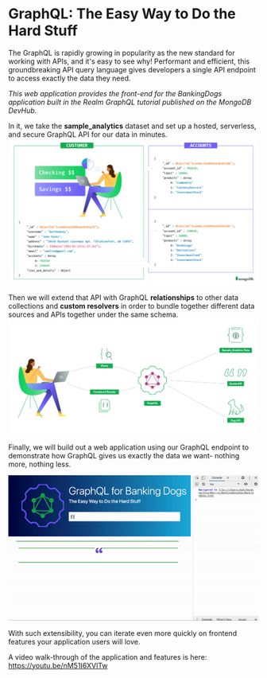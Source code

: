 # GraphQL: The Easy Way to Do the Hard Stuff
The GraphQL is rapidly growing in popularity as the new standard for working with APIs, and it's easy to see why! 
Performant and efficient, this groundbreaking API query language gives developers a single API endpoint to access exactly the data they need. 

*This web application provides the front-end for the BankingDogs application built in the Realm GraphQL tutorial published on the MongoDB DevHub.* 

In it, we take the **sample_analytics** dataset and set up a hosted, serverless, and secure GraphQL API for our data in minutes. 
![Customer Accounts Data](assets/CustAcctsDiagram.jpg)

Then we will extend that API with GraphQL **relationships** to other data collections and **custom resolvers** in order to bundle together different data sources and APIs together under the same schema. 
![Data Back-End](assets/GraphQLDiagram.jpg)

Finally, we will build out a web application using our GraphQL endpoint to demonstrate how GraphQL gives us exactly the data we want- nothing more, nothing less.

![BankingDogs Demo](assets/appdemo.gif)


With such extensibility, you can iterate even more quickly on frontend features your application users will love.



A video walk-through of the application and features is here: https://youtu.be/nM51I6XVlTw
